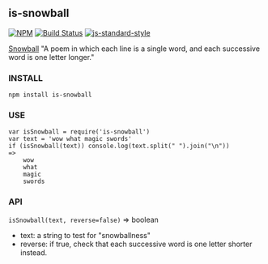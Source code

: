 is-snowball
----------------

[![NPM](https://nodei.co/npm/is-snowball.png)](https://nodei.co/npm/is-snowball/)
[![Build Status](https://secure.travis-ci.org/coleww/is-snowball.png)](http://travis-ci.org/coleww/is-snowball)
[![js-standard-style](https://img.shields.io/badge/code%20style-standard-brightgreen.svg?style=flat)](https://github.com/feross/standard)


[Snowball](https://en.wikipedia.org/wiki/Oulipo#Constraints)
"A poem in which each line is a single word, and each successive word is one letter longer."

### INSTALL

`npm install is-snowball`

### USE

```
var isSnowball = require('is-snowball')
var text = 'wow what magic swords'
if (isSnowball(text)) console.log(text.split(" ").join("\n"))
=>
    wow
    what
    magic
    swords
```

### API

`isSnowball(text, reverse=false)`
=> boolean
- text: a string to test for "snowballness"
- reverse: if true, check that each successive word is one letter shorter instead.
